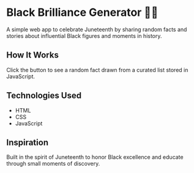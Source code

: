 # Black Brilliance Generator ✊🏾

A simple web app to celebrate Juneteenth by sharing random facts and stories about influential Black figures and moments in history.

## How It Works
Click the button to see a random fact drawn from a curated list stored in JavaScript.

## Technologies Used
- HTML
- CSS
- JavaScript

## Inspiration
Built in the spirit of Juneteenth to honor Black excellence and educate through small moments of discovery.